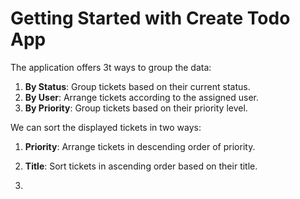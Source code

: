 # Getting Started with Create Todo App

The application offers 3t ways to group the data:

1. **By Status**: Group tickets based on their current status.
2. **By User**: Arrange tickets according to the assigned user.
3. **By Priority**: Group tickets based on their priority level.

We can sort the displayed tickets in two ways:

1. **Priority**: Arrange tickets in descending order of priority.
2. **Title**: Sort tickets in ascending order based on their title.

3. 
